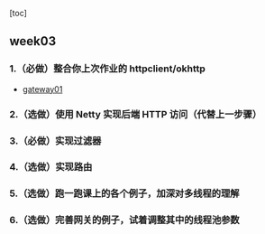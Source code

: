 [toc]

## week03

### 1.（必做）整合你上次作业的 httpclient/okhttp

- [gateway01](https://github.com/wtfocus/geek-java-notes/tree/master/Java%20%E8%AE%AD%E7%BB%83%E8%90%A5/code/02NIO/nio02)

### 2.（选做）使用 Netty 实现后端 HTTP 访问（代替上一步骤）

### 3.（必做）实现过滤器

### 4.（选做）实现路由

### 5.（选做）跑一跑课上的各个例子，加深对多线程的理解

### 6.（选做）完善网关的例子，试着调整其中的线程池参数
